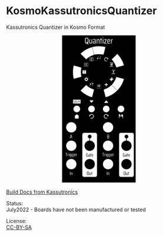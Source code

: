 # KosmoKassutronicsQuantizer
 Kassutronics Quantizer in Kosmo Format
 
<p align="center">
  <img src="QuantizerPanelGraphics.png" width="200" title="QuantizerPanelGraphics">
</p>

[Build Docs from Kassutronics](https://github.com/kassu/kassutronics/blob/master/documentation/Quantizer/Quantizer_Build_Docs_1.1A.pdf)

Status:   
July2022 - Boards have not been manufactured or tested


License:  
[CC-BY-SA](https://creativecommons.org/licenses/by-sa/3.0/) 
